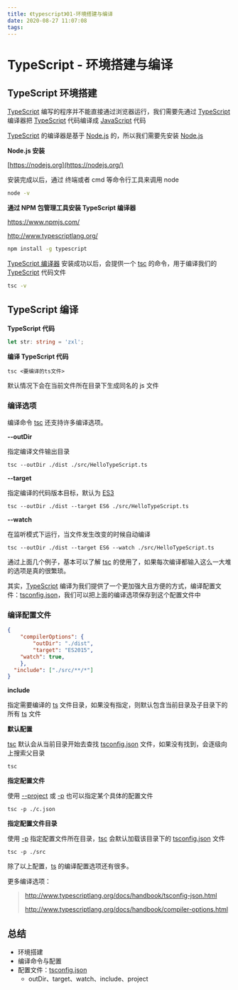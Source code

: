 ```yaml
---
title: 《typescript》01-环境搭建与编译
date: 2020-08-27 11:07:08
tags:
---
```




# TypeScript - 环境搭建与编译

## TypeScript 环境搭建

<u>TypeScript</u> 编写的程序并不能直接通过浏览器运行，我们需要先通过 <u>TypeScript</u> 编译器把 <u>TypeScript</u> 代码编译成 <u>JavaScript</u> 代码

<u>TypeScript</u> 的编译器是基于 <u>Node.js</u> 的，所以我们需要先安装 <u>Node.js</u>

**Node.js 安装**

[https://nodejs.org](https://nodejs.org/)

安装完成以后，通过 终端或者 cmd 等命令行工具来调用 node

```bash
node -v
```

**通过 NPM 包管理工具安装 TypeScript 编译器**

https://www.npmjs.com/

http://www.typescriptlang.org/

```bash
npm install -g typescript
```

<u>TypeScript 编译器</u> 安装成功以后，会提供一个 <u>tsc</u> 的命令，用于编译我们的 <u>TypeScript</u> 代码文件

```bash
tsc -v
```

## TypeScript 编译

**TypeScript 代码**

```ts
let str: string = 'zxl';
```

**编译 TypeScript 代码**

```shell
tsc <要编译的ts文件>
```

默认情况下会在当前文件所在目录下生成同名的 js 文件

### 编译选项

编译命令 <u>tsc</u> 还支持许多编译选项。

**--outDir**

指定编译文件输出目录

```shell
tsc --outDir ./dist ./src/HelloTypeScript.ts
```

**--target**

指定编译的代码版本目标，默认为 <u>ES3</u>

```shell
tsc --outDir ./dist --target ES6 ./src/HelloTypeScript.ts
```

**--watch**

在监听模式下运行，当文件发生改变的时候自动编译

```shell
tsc --outDir ./dist --target ES6 --watch ./src/HelloTypeScript.ts
```

通过上面几个例子，基本可以了解 <u>tsc</u> 的使用了，如果每次编译都输入这么一大堆的选项是真的很繁琐。

其实，<u>TypeScript</u> 编译为我们提供了一个更加强大且方便的方式，编译配置文件：<u>tsconfig.json</u>，我们可以把上面的编译选项保存到这个配置文件中

### 编译配置文件

```json
{
	"compilerOptions": {
		"outDir": "./dist",
		"target": "ES2015",
    "watch": true,
	},
  "include": ["./src/**/*"]
}
```

**include**

指定需要编译的 <u>ts</u> 文件目录，如果没有指定，则默认包含当前目录及子目录下的所有 <u>ts</u> 文件

**默认配置**

<u>tsc</u> 默认会从当前目录开始去查找 <u>tsconfig.json</u> 文件，如果没有找到，会逐级向上搜索父目录

```shell
tsc
```

**指定配置文件**

使用 <u>--project</u> 或 <u>-p</u> 也可以指定某个具体的配置文件

```shell
tsc -p ./c.json
```

**指定配置文件目录**

使用 <u>-p</u> 指定配置文件所在目录，<u>tsc</u> 会默认加载该目录下的 <u>tsconfig.json</u> 文件

```shell
tsc -p ./src
```

除了以上配置，<u>ts</u> 的编译配置选项还有很多。

更多编译选项：

> http://www.typescriptlang.org/docs/handbook/tsconfig-json.html
>
> http://www.typescriptlang.org/docs/handbook/compiler-options.html



## 总结

- 环境搭建
- 编译命令与配置
- 配置文件：<u>tsconfig.json</u>
  - outDir、target、watch、include、project

